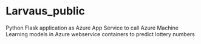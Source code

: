 # Larvaus_public
Python Flask application as Azure App Service to call Azure Machine Learning models in Azure webservice containers to predict lottery numbers
